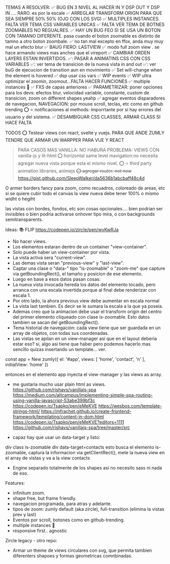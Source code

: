 
TEMAS A RESOLVER:
✅ BUG EN 3 NIVEL AL HACER IN Y DSP OUT Y DSP IN .... RARO. es por la escale
✅ ARREGLAR TRANSFORM ORIGN PARA QUE SEA SIEMPRE 50% 50% (OJO CON LOS SVG)
✅ MULTIPLES INSTANCES. FALTA VER TEMA CSS VARIABLES UNICAS
✅ FALTA VER TEMA DE BOTNES ZOOMABLES NO REGUALRES.
✅ HAY UN BUG FEO SI SE USA UN BOTON CON TAMANO DIFERENTE. pasa cuando el boton zoomable es distinto de tamno a otro boton zoombale.
✅ no tan mal excepto en ffox, anda muy  muy mal un efecto blur 
✅ BAUG FIERO: LASTVIEW
✅ modo full zoom view . se hace armando views mas anches que el vireport
✅ CAMBIAR ORDEN LAYERS ESTAN INVERTIDOS.
✅: PASAR A ANIMATINS CSS CON CSS VARIABLES
✅: ver tema de transicion de la nueva vista in and out
✅: ver buG de ejecucion de transition aun en movimiento
✅ Set will-change when the element is hovered
✅ dsp usar css vars
✅ WIP events
✅ WIP ultra optimizar el zoomin, zoomout...FALTA HACER FUNCIONES
✅ multiple instances 💪
✅ FXS de capas anteriores
✅ PARAMETRIZAR: poner opciones para los devs: efectos blur, velocidad variable, constante, custom de transicion, zoom on different shapes yeahp
✅ agregar eventos disparadores de navegacion, NAVEGACION: por mouse scroll,  teclas, etc como en github trending
⭕️ ⭐️ notificaciones al methods: imporrtante por si hay errores del usuario y del sistema.
✅ DESAMBIGUAR CSS CLASSES, ARMAR CLASS SI HACE FALTA




TODOS
⭕️ Testear views con react, svelte y vuejs. PARA QUE ANDE ZUMLY TENDRE QUE ARMAR UN WARPPER PARA VUE Y REACT
> PARA CASOS MAS VANILLA: NO HABURA PROBLEMA: VIEWS CON vanilla-js y lit-html
⭕️ horizontal same level mavigation:no necesita agregar nueva vista porque esta el mismo nivel.
⭕️ ⭐️ third party animation libraries, animejs
~~⭕️ agregar router. not now~~
https://gist.github.com/SleepWalker/da5636b1abcbaff48c4d

O armer borders fancy para zoom, como recuadros, coloreado de areas, etc
si se quiere cubir todo el canvas la view nueva debe tener 100% o mismo widht o hegiht


las vistas con bordes, fondos, etc son cosas opcionales.... bien podrian ser invisibles o bien podria activarse onhover tipo mira, o con backgrounds semitransparents.

Ideas:
📚 FLIP https://codepen.io/zircle/pen/wvKwRJa
- No hacer views.
- Los elementos estaran dentro de un container "view-container".
- Solo puede haber un view-container por vista.
- La vista activa sera "current-view".
- Las demas vista seran "previous-view" y "last-view".
- Captar una clase o "data-" tipo "is-zoomable" o "zoom-me" que capture via getBoundingRect(), el tamaño y posicion de ese elemento.
- Luego en base a esos datos pasan cosas:
- La nueva vista invocada hereda los datos del elemento tocado, pero arranca con una escala invertida porque
al final debe renderizar con escala 1.
- Por otro lado, la ahora previous view debe aumentar en escala normal
- La vista last tambien. Es decir se le sumara la escala a la que ya poseia.
- Ademas creo que la animacion debe usar el transform origin del centro del primer elemento cliqueado con clase is-zoomable. Esto datos tambien se sacan del getBoundingRect().
- Tema historial de navegación: cada view tiene que ser guardada en un array de objetos, con todas sus coordenadas.
- Las vistas se apilan en un view-manager asi que en el layout deberia estar eso? si, algo asi tiene que haber pero podemos hacerlo mas sencillo quizas insertando un template... ver.

const app = New zumly({
el: '#app',
views: [
'home',
'contact',
'n'
],
initialView: 'home'
})

entonces en el elemento app inyecta el view-manager y las views as array.

- me gustaria mucho usar plain html as views.
https://github.com/rishavs/vanillajs-spa
https://medium.com/altcampus/implementing-simple-spa-routing-using-vanilla-javascript-53abe399bf3c
https://codepen.io/Tsapko/pen/eMeKVE
https://wesbos.com/template-strings-html/
https://mfrachet.github.io/create-frontend-framework/templating/content-in-dom.html
https://codepen.io/Tsapko/pen/eMeKVE?editors=1111
https://github.com/rishavs/vanillajs-spa/tree/master/src

- capaz hay que usar un data-target y listo:

div class is-zoomable
div data-target=contacts
esto busca el elemento is-zoomable, captura la informacion via getClientRect(), mete la nueva view en el array de vistas y va a la view contacts

- Engine separado totalmente de los shapes asi no necesito sass ni nada de eso.

Features:
- infinitum zoom.
- shape free, but frame friendly.
- navegacion programada, para atras y adelante.
- tipos de zoom: zumly default (aka zircle), full-transition (elimina la vistas prev y last)
- Eventos por scroll, botones como en github-trending.
- multiple instances 💪
- responsive first.. agnostic

Zircle legacy - otro repo:
- Armar un theme de views circulares con svg, que permita tambien diferenters shapoes y formas geometricas comnbinadas.

